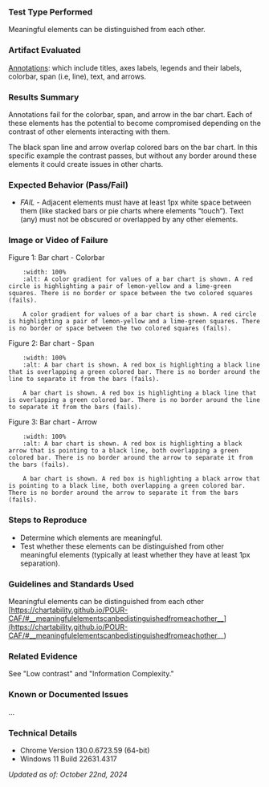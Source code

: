 ### Test Type Performed
Meaningful elements can be distinguished from each other.

### Artifact Evaluated
[Annotations](https://docs.bokeh.org/en/latest/docs/user_guide/interaction.html): which include titles, axes labels, legends and their labels, colorbar, span (i.e, line), text, and arrows.

### Results Summary
Annotations fail for the colorbar, span, and arrow in the bar chart. Each of these elements has the potential to become compromised depending on the contrast of other elements interacting with them.

The black span line and arrow overlap colored bars on the bar chart. In this specific example the contrast passes, but without any border around these elements it could create issues in other charts. 

### Expected Behavior (Pass/Fail)
- *FAIL* - Adjacent elements must have at least 1px white space between them (like stacked bars or pie charts where elements “touch”). Text (any) must not be obscured or overlapped by any other elements.

### Image or Video of Failure 
Figure 1: Bar chart - Colorbar
```{figure} ./assets/annotations_meaningful-elements_1.png
    :width: 100%
    :alt: A color gradient for values of a bar chart is shown. A red circle is highlighting a pair of lemon-yellow and a lime-green squares. There is no border or space between the two colored squares (fails).

    A color gradient for values of a bar chart is shown. A red circle is highlighting a pair of lemon-yellow and a lime-green squares. There is no border or space between the two colored squares (fails).
```

Figure 2: Bar chart - Span
```{figure} ./assets/annotations_meaningful-elements_2.png
    :width: 100%
    :alt: A bar chart is shown. A red box is highlighting a black line that is overlapping a green colored bar. There is no border around the line to separate it from the bars (fails).

    A bar chart is shown. A red box is highlighting a black line that is overlapping a green colored bar. There is no border around the line to separate it from the bars (fails).
```

Figure 3: Bar chart - Arrow
```{figure} ./assets/annotations_meaningful-elements_3.png
    :width: 100%
    :alt: A bar chart is shown. A red box is highlighting a black arrow that is pointing to a black line, both overlapping a green colored bar. There is no border around the arrow to separate it from the bars (fails).

    A bar chart is shown. A red box is highlighting a black arrow that is pointing to a black line, both overlapping a green colored bar. There is no border around the arrow to separate it from the bars (fails).
```

### Steps to Reproduce
- Determine which elements are meaningful.
- Test whether these elements can be distinguished from other meaningful elements (typically at least whether they have at least 1px separation).

### Guidelines and Standards Used
Meaningful elements can be distinguished from each other
[https://chartability.github.io/POUR-CAF/#__meaningfulelementscanbedistinguishedfromeachother__](https://chartability.github.io/POUR-CAF/#__meaningfulelementscanbedistinguishedfromeachother__)

### Related Evidence
See "Low contrast" and "Information Complexity."

### Known or Documented Issues
...

### Technical Details
- Chrome Version 130.0.6723.59 (64-bit)
- Windows 11 Build 22631.4317

*Updated as of: October 22nd, 2024*

<!-- ### Notes
We lean towards a failing if anything is questionable. -->
